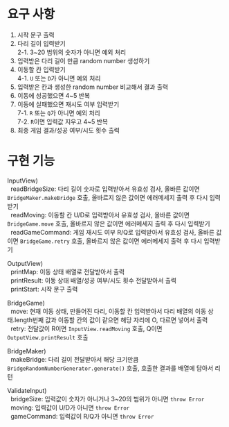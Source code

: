 # 요구 사항

1. 시작 문구 출력
2. 다리 길이 입력받기<br>
   2-1. 3~20 범위의 숫자가 아니면 예외 처리
3. 입력받은 다리 길이 만큼 random number 생성하기
4. 이동할 칸 입력받기<br>
   4-1. `U` 또는 `D`가 아니면 예외 처리
5. 입력받은 칸과 생성한 random number 비교해서 결과 출력
6. 이동에 성공했으면 4~5 반복
7. 이동에 실패했으면 재시도 여부 입력받기<br>
   7-1. `R` 또는 `Q`가 아니면 예외 처리<br>
   7-2. `R`이면 입력값 지우고 4~5 반복
8. 최종 게임 결과/성공 여부/시도 횟수 출력

# 구현 기능

InputView)<br>
&nbsp; readBridgeSize: 다리 길이 숫자로 입력받아서 유효성 검사, 올바른 값이면 `BridgeMaker.makeBridge` 호출, 올바르지 않은 값이면 에러메세지 출력 후 다시 입력받기 <br>
&nbsp; readMoving: 이동할 칸 U/D로 입력받아서 유효성 검사, 올바른 값이면 `BridgeGame.move` 호출, 올바르지 않은 값이면 에러메세지 출력 후 다시 입력받기 <br>
&nbsp; readGameCommand: 게임 재시도 여부 R/Q로 입력받아서 유효성 검사, 올바른 값이면 `BridgeGame.retry` 호출, 올바르지 않은 값이면 에러메세지 출력 후 다시 입력받기 <br>

OutputView)<br>
&nbsp; printMap: 이동 상태 배열로 전달받아서 출력<br>
&nbsp; printResult: 이동 상태 배열/성공 여부/시도 횟수 전달받아서 출력<br>
&nbsp; printStart: 시작 문구 출력

BridgeGame)<br>
&nbsp; move: 현재 이동 상태, 만들어진 다리, 이동할 칸 입력받아서 다리 배열의 이동 상태.length번째 값과 이동할 칸의 값이 같으면 해당 자리에 O, 다르면 넣어서 출력<br>
&nbsp; retry: 전달값이 R이면 `InputView.readMoving` 호출, Q이면 `OutputView.printResult` 호출<br>

BridgeMaker)<br>
&nbsp; makeBridge: 다리 길이 전달받아서 해당 크기만큼 `BridgeRandomNumberGenerator.generate()` 호출, 호출한 결과를 배열에 담아서 리턴

ValidateInput)<br>
&nbsp; bridgeSize: 입력값이 숫자가 아니거나 3~20의 범위가 아니면 `throw Error`<br>
&nbsp; moving: 입력값이 U/D가 아니면 `throw Error`<br>
&nbsp; gameCommand: 입력값이 R/Q가 아니면 `throw Error`<br>
